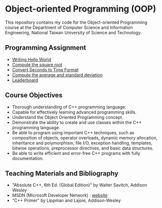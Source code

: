 # Object-oriented Programming (OOP)
This repository contains my code for the Object-oriented Programming course at the Department of Computer Science and Information Engineering, National Taiwan University of Science and Technology.

## Programming Assignment
- [Writing Hello World](https://github.com/yxleong/NTUST-assignments/tree/main/OOP/Coursework000_WritingHelloWorld)
- [Compute the square root](https://github.com/yxleong/NTUST-assignments/tree/main/OOP/Coursework101_ComputeSQRT)
- [Convert Seconds to Time Format](https://github.com/yxleong/NTUST-assignments/tree/main/OOP/Coursework102_ComputeHMS)
- [Compute the average and standard deviation](https://github.com/yxleong/NTUST-assignments/tree/main/OOP/Coursework201_ComputeStandardDeviation)
- [Leaderboard](https://github.com/yxleong/NTUST-assignments/tree/main/OOP/Coursework202_Leaderboard)

## Course Objectives
- Thorough understanding of C++ programming language.
- Capable for effectively learning advanced programming skills.
- Understand the Object Oriented Programming concept.
- Demonstrate the ability to create and use classes within the C++ programming language.
- Be able to program using important C++ techniques, such as composition of objects, operator overloads, dynamic memory allocation, inheritance and polymorphism, file I/O, exception handling, templates, bitwise operations, preprocessor directives, and basic data structures.
- Be able to write efficient and error-free C++ programs with fully documentation.

## Teaching Materials and Bibliography
- "Absolute C++, 6th Ed. (Global Edition)" by Walter Savitch, Addison Wesley
- MSDN (Microsoft Developer Network) : [website](https://msdn.microsoft.com/)
- "C++ Primer" by Lippman and Lajoie, Addison-Wesley
